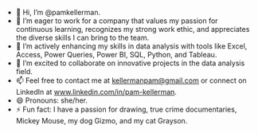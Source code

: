 - 👋 Hi, I’m @pamkellerman.
- 👀  I’m eager to work for a company that values my passion for continuous learning, recognizes my strong work ethic, and appreciates the diverse skills I can bring to the team.
- 🌱 I’m actively enhancing my skills in data analysis with tools like Excel, Access, Power Queries, Power BI, SQL, Python, and Tableau.
- 💞 I’m excited to collaborate on innovative projects in the data analysis field.
- 📫 Feel free to contact me at kellermanpam@gmail.com or connect on LinkedIn at www.linkedin.com/in/pam-kellerman.
- 😄 Pronouns: she/her.
- ⚡ Fun fact: I have a passion for drawing, true crime documentaries, Mickey Mouse, my dog Gizmo, and my cat Grayson.
